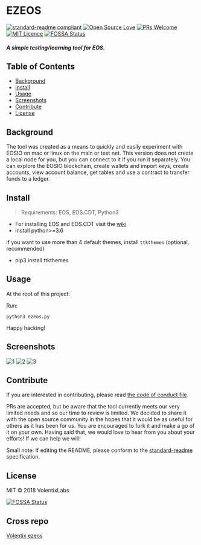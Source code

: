 # EZEOS

[![standard-readme compliant](https://img.shields.io/badge/standard--readme-OK-green.svg?style=flat-square)](https://github.com/RichardLitt/standard-readme)
[![Open Source Love](https://badges.frapsoft.com/os/v1/open-source.png?v=103)](https://github.com/ellerbrock/open-source-badges/)
[![PRs Welcome](https://img.shields.io/badge/PRs-welcome-brightgreen.svg?style=flat-square)](http://makeapullrequest.com)
[![MIT Licence](https://badges.frapsoft.com/os/mit/mit.png?v=103)](https://opensource.org/licenses/mit-license.php)
[![FOSSA Status](https://app.fossa.io/api/projects/git%2Bgithub.com%2F4ban%2Fezeos.svg?type=shield)](https://app.fossa.io/projects/git%2Bgithub.com%2F4ban%2Fezeos?ref=badge_shield)

#### _A simple testing/learning tool for EOS._

## Table of Contents
- [Background](#background)
- [Install](#install)
- [Usage](#usage)
- [Screenshots](#screenshots)
- [Contribute](#contribute)
- [License](#license)

## Background

The tool was created as a means to quickly and easily experiment with EOSIO on mac or linux on the main or test net.
This version does not create a local node for you, but you can connect to it if you run it separately.
You can explore the EOSIO blockchain, create wallets and import keys, create accounts, view account balance,
get tables and use a contract to transfer funds to a ledger. 

## Install

> Requirements: EOS, EOS.CDT, Python3

* For installing EOS and EOS.CDT visit the [wiki](https://github.com/4ban/ezeos/wiki)
* install python>=3.6

if you want to use more than 4 default themes, install `ttkthemes` (optional, recommended)
* pip3 install ttkthemes

## Usage

At the root of this project:

Run:
```
python3 ezeos.py
```

Happy hacking!

## Screenshots
![1](https://user-images.githubusercontent.com/2269864/48857228-5e66dc00-ed86-11e8-9d03-a6deab10d43d.png)
![2](https://user-images.githubusercontent.com/2269864/48857229-5eff7280-ed86-11e8-80cc-c4a843a82a4e.png)
![3](https://user-images.githubusercontent.com/2269864/48857230-5eff7280-ed86-11e8-9bef-7d20076b1e61.png)

## Contribute

If you are interested in contributing, please read [the code of conduct file](code-of-conduct.md).

PRs are accepted, but be aware that the tool currently meets our very limited needs and so our time to review is limited. We decided to share it with the open source community in the hopes that it would be as useful for others as it has been for us. You are encouraged to fork it and make a go of it on your own. Having said that, we would love to hear from you about your efforts! If we can help we will!

Small note: If editing the README, please conform to the [standard-readme](https://github.com/RichardLitt/standard-readme) specification.

## License

MIT © 2018 VolentixLabs

[![FOSSA Status](https://app.fossa.io/api/projects/git%2Bgithub.com%2F4ban%2Fezeos.svg?type=large)](https://app.fossa.io/projects/git%2Bgithub.com%2F4ban%2Fezeos?ref=badge_large)

## Cross repo
[Volentix ezeos](https://github.com/Volentix/ezeos2)